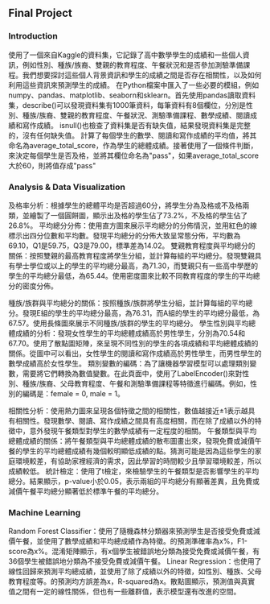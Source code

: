 ## Final Project
### Introduction
使用了一個來自Kaggle的資料集，它記錄了高中數學學生的成績和一些個人資訊，例如性別、種族/族裔、雙親的教育程度、午餐狀況和是否參加測驗準備課程。我們想要探討這些個人背景資訊和學生的成績之間是否存在相關性，以及如何利用這些資訊來預測學生的成績。
在Python檔案中匯入了一些必要的模組，例如numpy、pandas、matplotlib、seaborn和sklearn。首先使用pandas讀取資料集，describe()可以發現資料集有1000筆資料，每筆資料有8個欄位，分別是性別、種族/族裔、雙親的教育程度、午餐狀況、測驗準備課程、數學成績、閱讀成績和寫作成績。
isnull()也檢查了資料集是否有缺失值，結果發現資料集是完整的，沒有任何缺失值。
計算了每個學生的數學、閱讀和寫作成績的平均值，將其命名為average_total_score，作為學生的總體成績。接著使用了一個條件判斷，來決定每個學生是否及格，並將其欄位命名為"pass"，如果average_total_score大於60，則將值存成"pass"

### Analysis & Data Visualization
及格率分析：根據學生的總體平均是否超過60分，將學生分為及格或不及格兩類，並繪製了一個圓餅圖，顯示出及格的學生佔了73.2%，不及格的學生佔了26.8%。
平均總分分佈：使用直方圖來展示平均總分的分佈情況，並用紅色的線標示出四分位數和平均數。發現平均總分的分佈大致呈常態分佈，平均數為69.10，Q1是59.75，Q3是79.00，標準差為14.02。
雙親教育程度與平均總分的關係：按照雙親的最高教育程度將學生分組，並計算每組的平均總分。發現雙親具有學士學位或以上的學生的平均總分最高，為71.30，而雙親只有一些高中學歷的學生的平均總分最低，為65.44。使用密度圖來比較不同教育程度的學生的平均總分的密度分佈。

種族/族群與平均總分的關係：按照種族/族群將學生分組，並計算每組的平均總分。發現E組的學生的平均總分最高，為76.31，而A組的學生的平均總分最低，為67.57。使用長條圖來展示不同種族/族群的學生的平均總分。
學生性別與平均總體成績的分析：發現女性學生的平均總體成績高於男性學生，分別為70.54和67.70。使用了散點圖矩陣，來呈現不同性別的學生的各項成績和平均總體成績的關係。從圖中可以看出，女性學生的閱讀和寫作成績高於男性學生，而男性學生的數學成績高於女性學生。
類別變數的編碼：為了讓機器學習模型可以處理類別變數，需要將它們轉換為數值變數。在此頁面中，使用了LabelEncoder()來對性別、種族/族裔、父母教育程度、午餐和測驗準備課程等特徵進行編碼。例如，性別的編碼是：female = 0, male = 1。

相關性分析：使用熱力圖來呈現各個特徵之間的相關性，數值越接近±1表示越具有相關性。發現數學、閱讀、寫作成績之間具有高度相關，而在除了成績以外的特徵中，意外發現午餐類型對學生的數學成績有一定程度的相關。
午餐類型與平均總體成績的關係：將午餐類型與平均總體成績的散布圖畫出來，發現免費或減價午餐的學生的平均總體成績有幾個較明顯低成績的點。猜測可能是因為這些學生的家庭環境較差，有協助家裡經濟的需求，因此學習的時間較少且學習環境較差，所以成績較低。
統計檢定：使用了t檢定，來檢驗學生的午餐類型是否影響學生的平均總分。結果顯示，p-value小於0.05，表示兩組的平均總分有顯著差異，且免費或減價午餐平均總分顯著低於標準午餐的平均總分。

### Machine Learning
Random Forest Classifier：使用了隨機森林分類器來預測學生是否接受免費或減價午餐，並使用了數學成績和平均總成績作為特徵。的預測準確率為x%，F1-score為x%。混淆矩陣顯示，有x個學生被錯誤地分類為接受免費或減價午餐，有36個學生被錯誤地分類為不接受免費或減價午餐。
Linear Regression：也使用了線性回歸來預測平均總成績，並使用了除了成績以外的特徵，如性別、種族、父母教育程度等。的預測均方誤差為x，R-squared為x。散點圖顯示，預測值與真實值之間有一定的線性關係，但也有一些離群值，表示模型還有改進的空間。